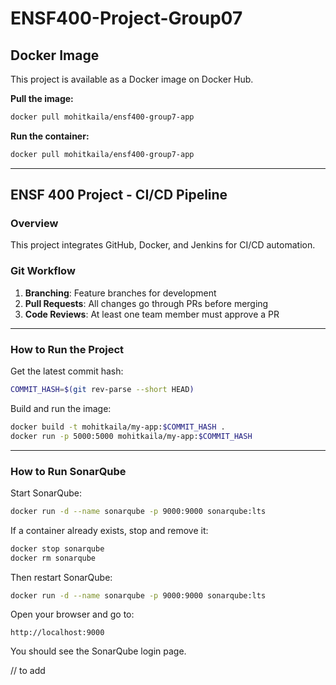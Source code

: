# ENSF400-Project-Group07

## Docker Image

This project is available as a Docker image on Docker Hub.

**Pull the image:**

```bash
docker pull mohitkaila/ensf400-group7-app
```

**Run the container:**

```bash
docker pull mohitkaila/ensf400-group7-app
```

---

## ENSF 400 Project - CI/CD Pipeline

### Overview

This project integrates GitHub, Docker, and Jenkins for CI/CD automation.

### Git Workflow

1. **Branching**: Feature branches for development  
2. **Pull Requests**: All changes go through PRs before merging  
3. **Code Reviews**: At least one team member must approve a PR

---

### How to Run the Project

Get the latest commit hash:

```bash
COMMIT_HASH=$(git rev-parse --short HEAD)
```

Build and run the image:

```bash
docker build -t mohitkaila/my-app:$COMMIT_HASH .
docker run -p 5000:5000 mohitkaila/my-app:$COMMIT_HASH
```

---

### How to Run SonarQube

Start SonarQube:

```bash
docker run -d --name sonarqube -p 9000:9000 sonarqube:lts
```

If a container already exists, stop and remove it:

```bash
docker stop sonarqube
docker rm sonarqube
```

Then restart SonarQube:

```bash
docker run -d --name sonarqube -p 9000:9000 sonarqube:lts
```

Open your browser and go to:

```
http://localhost:9000
```

You should see the SonarQube login page.

// to add 
